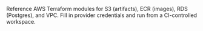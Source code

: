 Reference AWS Terraform modules for S3 (artifacts), ECR (images), RDS (Postgres), and VPC.
Fill in provider credentials and run from a CI-controlled workspace.
